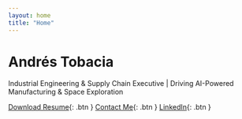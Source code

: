 ```yaml
---
layout: home
title: "Home"
---
```


# Andrés Tobacia
Industrial Engineering & Supply Chain Executive | Driving AI-Powered Manufacturing & Space Exploration

[Download Resume](assets/resume/Andres_Tobacia_Resume.pdf){: .btn }
[Contact Me](contact.html){: .btn }
[LinkedIn]([https://www.linkedin.com](https://www.linkedin.com/in/jatobacia/)){: .btn }
